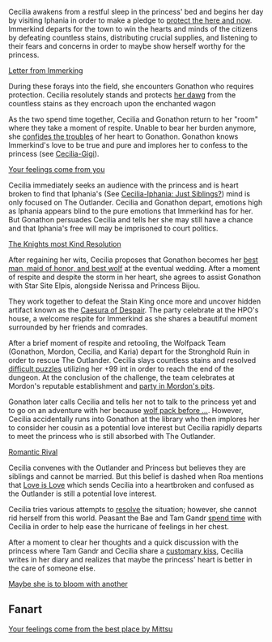 Cecilia awakens from a restful sleep in the princess' bed and begins her day by visiting Iphania in order to make a pledge to [protect the here and now](https://www.youtube.com/watch?v=Icdii90_vSA&t=1090s). Immerkind departs for the town to win the hearts and minds of the citizens by defeating countless stains, distributing crucial supplies, and listening to their fears and concerns in order to maybe show herself worthy for the princess.

[Letter from Immerking](#embed:https://www.youtube.com/watch?v=Icdii90_vSA&t=2122s)

During these forays into the field, she encounters Gonathon who requires protection. Cecilia resolutely stands and protects [her dawg](https://www.youtube.com/watch?v=Icdii90_vSA&t=3608s) from the countless stains as they encroach upon the enchanted wagon

As the two spend time together, Cecilia and Gonathon return to her "room" where they take a moment of respite. Unable to bear her burden anymore, she [confides the troubles](https://www.youtube.com/live/Icdii90_vSA?t=4770s) of her heart to Gonathon. Gonathon knows Immerkind's love to be true and pure and implores her to confess to the princess (see [Cecilia-Gigi](#edge:cecilia-gigi-left-2-right-2)).

[Your feelings come from you](#embed:https://www.youtube.com/live/Icdii90_vSA?t=4843s)

Cecilia immediately seeks an audience with the princess and is heart broken to find that Iphania's (See [Cecilia-Iphania: Just Siblings?](#edge:cecilia-iphania-top-2-bottom-2)) mind is only focused on The Outlander. Cecilia and Gonathon depart, emotions high as Iphania appears blind to the pure emotions that Immerkind has for her. But Gonathon persuades Cecilia and tells her she may still have a chance and that Iphania's free will may be imprisoned to court politics.

[The Knights most Kind Resolution](#embed:https://www.youtube.com/live/Icdii90_vSA?t=5430s)

After regaining her wits, Cecilia proposes that Gonathon becomes her [best man, maid of honor, and best wolf](https://www.youtube.com/watch?v=Icdii90_vSA&t=5938s) at the eventual wedding. After a moment of respite and despite the storm in her heart, she agrees to assist Gonathon with Star Site Elpis, alongside Nerissa and Princess Bijou.

They work together to defeat the Stain King once more and uncover hidden artifact known as the [Caesura of Despair](https://www.youtube.com/watch?v=Icdii90_vSA&t=10650s). The party celebrate at the HPO's house, a welcome respite for Immerkind as she shares a beautiful moment surrounded by her friends and comrades.

After a brief moment of respite and retooling, the Wolfpack Team (Gonathon, Mordon, Cecilia, and Karia) depart for the Stronghold Ruin in order to rescue The Outlander. Cecilia slays countless stains and resolved [difficult puzzles](https://www.youtube.com/live/Icdii90_vSA?si=2MtGJDNGarHGSAuW&t=16129) utilizing her +99 int in order to reach the end of the dungeon. At the conclusion of the challenge, the team celebrates at Mordon's reputable establishment and [party in Mordon's pits](https://www.youtube.com/live/Icdii90_vSA?t=17430s).

Gonathon later calls Cecilia and tells her not to talk to the princess yet and to go on an adventure with her because [wolf pack before ...](https://www.youtube.com/live/Icdii90_vSA?si=_TcyB6TwuOqLVVYO&t=17714). However, Cecilia accidentally runs into Gonathon at the library who then implores her to consider her cousin as a potential love interest but Cecilia rapidly departs to meet the princess who is still absorbed with The Outlander.

[Romantic Rival](#embed:https://www.youtube.com/live/Icdii90_vSA?t=18511s)

Cecilia convenes with the Outlander and Princess but believes they are siblings and cannot be married. But this belief is dashed when Roa mentions that [Love is Love](https://www.youtube.com/live/Icdii90_vSA?t=19375s) which sends Cecilia into a heartbroken and confused as the Outlander is still a potential love interest.

Cecilia tries various attempts to [resolve](https://www.youtube.com/live/Icdii90_vSA?si=0cVW52wBSJBoDRwe&t=19554) the situation; however, she cannot rid herself from this world. Peasant the Bae and Tam Gandr [spend time](https://www.youtube.com/live/Icdii90_vSA?si=Z-WNC8IAZsHqyGHB) with Cecilia in order to help ease the hurricane of feelings in her chest.

After a moment to clear her thoughts and a quick discussion with the princess where Tam Gandr and Cecilia share a [customary kiss](https://www.youtube.com/watch?v=Icdii90_vSA&t=21964s), Cecilia writes in her diary and realizes that maybe the princess' heart is better in the care of someone else.

[Maybe she is to bloom with another](#embed:https://www.youtube.com/live/Icdii90_vSA?si=2442Iuml0kJwJFKa)

## Fanart

[Your feelings come from the best place by Mittsu](https://x.com/MittsumiA/status/1919718476379521404)